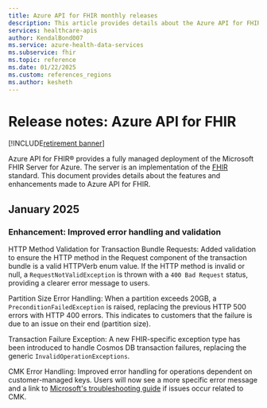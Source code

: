 ```yaml
---
title: Azure API for FHIR monthly releases
description: This article provides details about the Azure API for FHIR monthly features and enhancements.
services: healthcare-apis
author: KendalBond007
ms.service: azure-health-data-services
ms.subservice: fhir
ms.topic: reference
ms.date: 01/22/2025
ms.custom: references_regions
ms.author: kesheth
---
```


# Release notes: Azure API for FHIR

[!INCLUDE[retirement banner](../includes/healthcare-apis-azure-api-fhir-retirement.md)]

Azure API for FHIR&reg; provides a fully managed deployment of the Microsoft FHIR Server for Azure. The server is an implementation of the [FHIR](https://hl7.org/fhir) standard. This document provides details about the features and enhancements made to Azure API for FHIR.

## January 2025

### Enhancement: Improved error handling and validation

HTTP Method Validation for Transaction Bundle Requests:
Added validation to ensure the HTTP method in the Request component of the transaction bundle is a valid HTTPVerb enum value. If the HTTP method is invalid or null, a `RequestNotValidException` is thrown with a `400 Bad Request` status, providing a clearer error message to users.

Partition Size Error Handling: When a partition exceeds 20GB, a `PreconditionFailedException` is raised, replacing the previous HTTP 500 errors with HTTP 400 errors. This indicates to customers that the failure is due to an issue on their end (partition size).

Transaction Failure Exception: A new FHIR-specific exception type has been introduced to handle Cosmos DB transaction failures, replacing the generic `InvalidOperationExceptions`.

CMK Error Handling: Improved error handling for operations dependent on customer-managed keys. Users will now see a more specific error message and a link to [Microsoft's troubleshooting guide](fhir/configure-customer-managed-keys.md) if issues occur related to CMK.